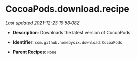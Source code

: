 # CocoaPods.download.recipe

_Last updated 2021-12-23 19:58:08Z_

- **Description**: Downloads the latest version of CocoaPods.

- **Identifier**: `com.github.homebysix.download.CocoaPods`

- **Parent Recipes**: `None`